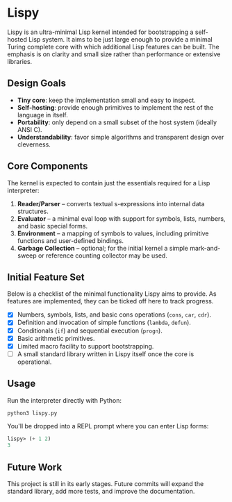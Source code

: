 # Lispy

Lispy is an ultra-minimal Lisp kernel intended for bootstrapping a self-hosted Lisp system. It aims to be just large enough to provide a minimal Turing complete core with which additional Lisp features can be built. The emphasis is on clarity and small size rather than performance or extensive libraries.

## Design Goals

- **Tiny core**: keep the implementation small and easy to inspect.
- **Self-hosting**: provide enough primitives to implement the rest of the language in itself.
- **Portability**: only depend on a small subset of the host system (ideally ANSI C).
- **Understandability**: favor simple algorithms and transparent design over cleverness.

## Core Components

The kernel is expected to contain just the essentials required for a Lisp interpreter:

1. **Reader/Parser** – converts textual s-expressions into internal data structures.
2. **Evaluator** – a minimal eval loop with support for symbols, lists, numbers, and basic special forms.
3. **Environment** – a mapping of symbols to values, including primitive functions and user-defined bindings.
4. **Garbage Collection** – optional; for the initial kernel a simple mark-and-sweep or reference counting collector may be used.

## Initial Feature Set

Below is a checklist of the minimal functionality Lispy aims to provide. As
features are implemented, they can be ticked off here to track progress.

- [x] Numbers, symbols, lists, and basic cons operations (`cons`, `car`, `cdr`).
- [x] Definition and invocation of simple functions (`lambda`, `defun`).
- [x] Conditionals (`if`) and sequential execution (`progn`).
- [x] Basic arithmetic primitives.
- [x] Limited macro facility to support bootstrapping.
- [ ] A small standard library written in Lispy itself once the core is
  operational.

## Usage

Run the interpreter directly with Python:

```bash
python3 lispy.py
```

You'll be dropped into a REPL prompt where you can enter Lisp forms:

```lisp
lispy> (+ 1 2)
3
```

## Future Work

This project is still in its early stages. Future commits will expand the standard library, add more tests, and improve the documentation.

